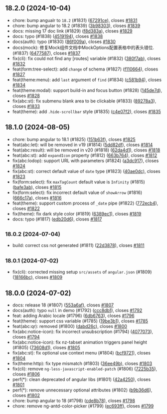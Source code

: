 ## 18.2.0 (2024-10-04)

* chore: bump angualr to `18.2` (#1831) ([67291ce](https://github.com/ng-alain/delon/commit/67291ce)), closes [#1831](https://github.com/ng-alain/delon/issues/1831)
* chore: bump angular to 18.2 (#1839) ([3b98303](https://github.com/ng-alain/delon/commit/3b98303)), closes [#1839](https://github.com/ng-alain/delon/issues/1839)
* docs: missing 17 doc link (#1829) ([f8d383a](https://github.com/ng-alain/delon/commit/f8d383a)), closes [#1829](https://github.com/ng-alain/delon/issues/1829)
* docs: typo (#1838) ([4519194](https://github.com/ng-alain/delon/commit/4519194)), closes [#1838](https://github.com/ng-alain/delon/issues/1838)
* docs(auth): typo (#1830) ([86f009a](https://github.com/ng-alain/delon/commit/86f009a)), closes [#1830](https://github.com/ng-alain/delon/issues/1830)
* docs(mock): 修复Mock组件文档中MockOptions配置表格中的表头错位. (#1837) ([6477587](https://github.com/ng-alain/delon/commit/6477587)), closes [#1837](https://github.com/ng-alain/delon/issues/1837)
* fix(cli): fix could not find any [routes] variable (#1832) ([380f7ab](https://github.com/ng-alain/delon/commit/380f7ab)), closes [#1832](https://github.com/ng-alain/delon/issues/1832)
* feat(form:tree-select): add `change` of schema (#1827) ([f110664](https://github.com/ng-alain/delon/commit/f110664)), closes [#1827](https://github.com/ng-alain/delon/issues/1827)
* feat(theme:menu): add `last` argument of `find` (#1834) ([c581b94](https://github.com/ng-alain/delon/commit/c581b94)), closes [#1834](https://github.com/ng-alain/delon/issues/1834)
* feat(theme:modal): support build-in and focus button (#1828) ([145de7d](https://github.com/ng-alain/delon/commit/145de7d)), closes [#1828](https://github.com/ng-alain/delon/issues/1828)
* fix(abc:st): fix submenu blank area to be clickable (#1833) ([89278a3](https://github.com/ng-alain/delon/commit/89278a3)), closes [#1833](https://github.com/ng-alain/delon/issues/1833)
* feat(theme): add `.hide-scrollbar` style (#1835) ([c4e07f2](https://github.com/ng-alain/delon/commit/c4e07f2)), closes [#1835](https://github.com/ng-alain/delon/issues/1835)



## 18.1.0 (2024-08-05)

* chore: bump angular to 18.1 (#1825) ([151b63f](https://github.com/ng-alain/delon/commit/151b63f)), closes [#1825](https://github.com/ng-alain/delon/issues/1825)
* feat(abc:let): will be removed in v19 (#1814) ([5dd82df](https://github.com/ng-alain/delon/commit/5dd82df)), closes [#1814](https://github.com/ng-alain/delon/issues/1814)
* feat(abc:result): will be removed in v20 (#1818) ([62da4d1](https://github.com/ng-alain/delon/commit/62da4d1)), closes [#1818](https://github.com/ng-alain/delon/issues/1818)
* feat(abc:st): add `expandIcon` property (#1812) ([663b764](https://github.com/ng-alain/delon/commit/663b764)), closes [#1812](https://github.com/ng-alain/delon/issues/1812)
* fix(abc:lodop): support URL with parameters (#1824) ([a3dc917](https://github.com/ng-alain/delon/commit/a3dc917)), closes [#1824](https://github.com/ng-alain/delon/issues/1824)
* fix(abc:st): correct default value of `date` type (#1823) ([40ae0dc](https://github.com/ng-alain/delon/commit/40ae0dc)), closes [#1823](https://github.com/ng-alain/delon/issues/1823)
* fix(form:select): fix `maxTagCount` default value is `Infinity` (#1815) ([bafe3ab](https://github.com/ng-alain/delon/commit/bafe3ab)), closes [#1815](https://github.com/ng-alain/delon/issues/1815)
* fix(form:select): fix incorrect default value of `showArrow` (#1816) ([666c17a](https://github.com/ng-alain/delon/commit/666c17a)), closes [#1816](https://github.com/ng-alain/delon/issues/1816)
* feat(theme): support custom process of `_date` pipe (#1822) ([772ecb4](https://github.com/ng-alain/delon/commit/772ecb4)), closes [#1822](https://github.com/ng-alain/delon/issues/1822)
* fix(theme): fix dark style color (#1819) ([6389ec1](https://github.com/ng-alain/delon/commit/6389ec1)), closes [#1819](https://github.com/ng-alain/delon/issues/1819)
* docs: typo (#1817) ([edb20d6](https://github.com/ng-alain/delon/commit/edb20d6)), closes [#1817](https://github.com/ng-alain/delon/issues/1817)



## <small>18.0.2 (2024-07-04)</small>

* build: correct css not generated (#1811) ([22d3878](https://github.com/ng-alain/delon/commit/22d3878)), closes [#1811](https://github.com/ng-alain/delon/issues/1811)



## <small>18.0.1 (2024-07-02)</small>

* fix(cli): corrected missing setup `src/assets` of `angular.json` (#1809) ([18166bc](https://github.com/ng-alain/delon/commit/18166bc)), closes [#1809](https://github.com/ng-alain/delon/issues/1809)



## 18.0.0 (2024-07-02)

* docs: release 18 (#1807) ([553a6af](https://github.com/ng-alain/delon/commit/553a6af)), closes [#1807](https://github.com/ng-alain/delon/issues/1807)
* docs(auth): typo `null` in demo (#1792) ([ccc8db1](https://github.com/ng-alain/delon/commit/ccc8db1)), closes [#1792](https://github.com/ng-alain/delon/issues/1792)
* feat: adding Arabic locale (#1796) ([6db6763](https://github.com/ng-alain/delon/commit/6db6763)), closes [#1796](https://github.com/ng-alain/delon/issues/1796)
* feat(theme): support css variable (#1785) ([19be3b1](https://github.com/ng-alain/delon/commit/19be3b1)), closes [#1785](https://github.com/ng-alain/delon/issues/1785)
* feat(abc:qr): removed (#1800) ([dabd26c](https://github.com/ng-alain/delon/commit/dabd26c)), closes [#1800](https://github.com/ng-alain/delon/issues/1800)
* fix(abc:notice-icon): fix incorrect unsubscription (#1794) ([4077073](https://github.com/ng-alain/delon/commit/4077073)), closes [#1794](https://github.com/ng-alain/delon/issues/1794)
* fix(abc:notice-icon): fix nz-tabset animation triggers panel height (#1805) ([73608d1](https://github.com/ng-alain/delon/commit/73608d1)), closes [#1805](https://github.com/ng-alain/delon/issues/1805)
* fix(abc:st): fix optional use context menu (#1804) ([bcf9721](https://github.com/ng-alain/delon/commit/bcf9721)), closes [#1804](https://github.com/ng-alain/delon/issues/1804)
* fix(theme:http): fix type mismatch (#1803) ([36ee49b](https://github.com/ng-alain/delon/commit/36ee49b)), closes [#1803](https://github.com/ng-alain/delon/issues/1803)
* fix(cli): remove `ng-less-javascript-enabled-patch` (#1806) ([7225b35](https://github.com/ng-alain/delon/commit/7225b35)), closes [#1806](https://github.com/ng-alain/delon/issues/1806)
* perf(*): clean deprecated of angular libs (#1801) ([42a4250](https://github.com/ng-alain/delon/commit/42a4250)), closes [#1801](https://github.com/ng-alain/delon/issues/1801)
* perf(*): remove unnecessary optional attributes (#1802) ([b9b36d6](https://github.com/ng-alain/delon/commit/b9b36d6)), closes [#1802](https://github.com/ng-alain/delon/issues/1802)
* chore: bump angular to 18 (#1798) ([cde8b78](https://github.com/ng-alain/delon/commit/cde8b78)), closes [#1798](https://github.com/ng-alain/delon/issues/1798)
* chore: remove ng-antd-color-picker (#1799) ([ec693ff](https://github.com/ng-alain/delon/commit/ec693ff)), closes [#1799](https://github.com/ng-alain/delon/issues/1799)

